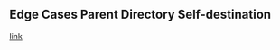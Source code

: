 ## Edge Cases Parent Directory Self-destination

<!-- ✗ BAD: Self-destination via parent without fragment with starting with ./ -->
[link](./../invalid/edge-cases-parent-dir-input.md)
